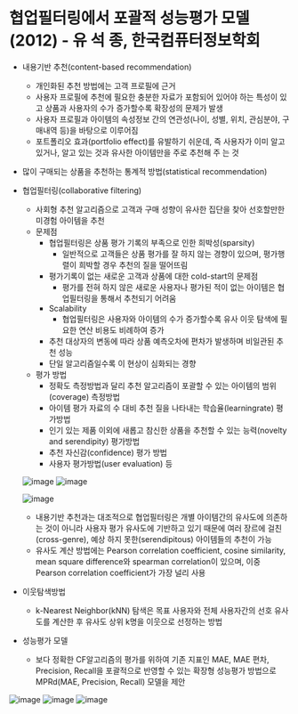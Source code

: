 # 협업필터링에서 포괄적 성능평가 모델(2012) - 유 석 종, 한국컴퓨터정보학회
- 내용기반 추천(content-based recommendation)
  - 개인화된 추천 방법에는 고객 프로필에 근거 
  - 사용자 프로필에 추천에 필요한 충분한 자료가 포함되어 있어야 하는 특성이 있고 상품과 사용자의 수가 증가할수록 확장성의 문제가 발생
  - 사용자 프로필과 아이템의 속성정보 간의 연관성(나이, 성별, 위치, 관심분야, 구매내역 등)을 바탕으로 이루어짐
  -  포트폴리오 효과(portfolio effect)를 유발하기 쉬운데, 즉 사용자가 이미 알고 있거나, 알고 있는 것과 유사한 아이템만을 주로 추천해 주
는 것

- 많이 구매되는 상품을 추천하는 통계적 방법(statistical recommendation)

- 협업필터링(collaborative filtering)
  - 사회형 추천 알고리즘으로 고객과 구매 성향이 유사한 집단을 찾아 선호할만한 미경험 아이템을 추천
  - 문제점
    - 협업필터링은 상품 평가 기록의 부족으로 인한 희박성(sparsity) 
      - 일반적으로 고객들은 상품 평가를 잘 하지 않는 경향이 있으며, 평가행렬이 희박할 경우 추천의 질을 떨어뜨림
    - 평가기록이 없는 새로운 고객과 상품에 대한 cold-start의 문제점
      - 평가를 전혀 하지 않은 새로운 사용자나 평가된 적이 없는 아이템은 협업필터링을 통해서 추천되기 어려움
    - Scalability
      - 협업필터링은 사용자와 아이템의 수가 증가할수록 유사 이웃 탐색에 필요한 연산 비용도 비례하여 증가
    - 추천 대상자의 변동에 따라 상품 예측오차에 편차가 발생하며 비일관된 추천 성능
    - 단일 알고리즘일수록 이 현상이 심화되는 경향
  - 평가 방법
    - 정확도 측정방법과 달리 추천 알고리즘이 포괄할 수 있는 아이템의 범위(coverage) 측정방법
    - 아이템 평가 자료의 수 대비 추천 질을 나타내는 학습율(learningrate) 평가방법
    - 인기 있는 제품 이외에 새롭고 참신한 상품을 추천할 수 있는 능력(novelty and serendipity) 평가방법
    - 추천 자신감(confidence) 평가 방법
    - 사용자 평가방법(user evaluation) 등
  
  ![image](https://user-images.githubusercontent.com/47103479/144067897-a7939cc4-be30-4d9e-9d7b-2a077ced6853.png)
  ![image](https://user-images.githubusercontent.com/47103479/144067921-11520f86-f777-43a2-ac0c-ceed2dd7abd3.png)
  
  ![image](https://user-images.githubusercontent.com/47103479/144067357-afc41cdd-1262-45f4-9a6b-3b92cd0519f0.png)
    
  - 내용기반 추천과는 대조적으로 협업필터링은 개별 아이템간의 유사도에 의존하는 것이 아니라 사용자 평가 유사도에 기반하고 있기 때문에 여러 장르에 걸친(cross-genre), 예상
하지 못한(serendipitous) 아이템들의 추천이 가능
  - 유사도 계산 방법에는 Pearson correlation coefficient, cosine similarity, mean square difference와 spearman correlation이 있으며, 이중 Pearson correlation coefficient가 가장 널리 사용

- 이웃탐색방법
  - k-Nearest Neighbor(kNN) 탐색은 목표 사용자와 전체 사용자간의 선호 유사도를 계산한 후 유사도 상위 k명을 이웃으로 선정하는 방법

- 성능평가 모델
  - 보다 정확한 CF알고리즘의 평가를 위하여 기존 지표인 MAE, MAE 편차, Precision, Recall을 포괄적으로 반영할 수 있는 확장형 성능평가 방법으로
MPRd(MAE, Precision, Recall) 모델을 제안

![image](https://user-images.githubusercontent.com/47103479/144068749-9ef211fe-4766-44ea-bb0f-049c39a714c5.png)
![image](https://user-images.githubusercontent.com/47103479/144068969-71dfe700-dff1-47d2-926f-b0e49b543a4d.png)
![image](https://user-images.githubusercontent.com/47103479/144068679-7edf93fb-837c-4b85-94f5-f336a65af380.png)
